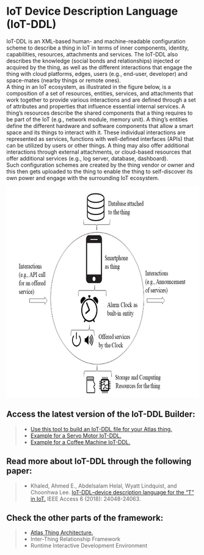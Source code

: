 # IoT Device Description Language (IoT-DDL)
IoT-DDL is an XML-based human- and machine-readable configuration scheme to describe a thing in IoT in terms of inner components, identity, capabilities, resources, attachments and services. The IoT-DDL also describes the knowledge (social bonds and relationships) injected or acquired by the thing, as well as the different interactions that engage the thing with cloud platforms, edges, users (e.g., end-user, developer) and space-mates (nearby things or remote ones). 
<br />
A thing in an IoT ecosystem, as illustrated in the figure below, is a composition of a set of resources, entities, services, and attachments that work together to provide various interactions and are defined through a set of attributes and properties that influence essential internal services. A thing’s resources describe the shared components that a thing requires to be part of the IoT (e.g., network module, memory unit). A thing’s entities define the different hardware and software components that allow a smart space and its things to interact with it. These individual interactions are represented as services, functions with well-defined interfaces (APIs) that can be utilized by users or other things. A thing may also offer additional interactions through external attachments, or cloud-based resources that offer additional services (e.g., log server, database, dashboard).
<br />
Such configuration schemes are created by the thing vendor or owner and this then gets uploaded to the thing to enable the thing to self-discover its own power and engage with the surrounding IoT ecosystem.


<p align="center">
  <img src="https://github.com/AtlasFramework/IoT-DDL/blob/master/Resources/ThingTaxnomy.jpg" width="700" height="550" title="The Architecture">
</p>


## Access the latest version of the IoT-DDL Builder:
> - [Use this tool to build an IoT-DDL file for your Atlas thing.](https://atlasframework.github.io/IoT-DDL/DDL_Builder/builder.html)
> - [Example for a Servo Motor IoT-DDL.](https://github.com/AtlasFramework/IoT-DDL/blob/master/Resources/Servo_Motor.xml)
> - [Example for a Coffee Machine IoT-DDL.](https://github.com/AtlasFramework/IoT-DDL/blob/master/Resources/Coffee_Machine_IoTDDL.xml)


## Read more about IoT-DDL through the following paper:
> - Khaled, Ahmed E., Abdelsalam Helal, Wyatt Lindquist, and Choonhwa Lee. [IoT-DDL–device description language for the “T” in IoT.](https://ieeexplore.ieee.org/stamp/stamp.jsp?tp=&arnumber=8334820) IEEE Access 6 (2018): 24048-24063.


## Check the other parts of the framework:
> - [Atlas Thing Architecture.](https://github.com/AtlasFramework/Atlas-Thing-Architecture)
> - Inter-Thing Relationship Framework
> - Runtime Interactive Development Environment
 
 
